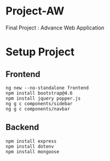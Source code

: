 # Project-AW
Final Project : Advance Web Application

# Setup Project
## Frontend
```
ng new --no-standalone frontend
npm install bootstrap@4.6
npm install jquery popper.js
ng g c components/sidebar
ng g c components/navbar
```
## Backend
```
npm install express
npm install dotenv
npm install mongoose
```